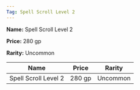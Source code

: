 ```yaml
---
Tag: Spell Scroll Level 2
---
```


**Name:** Spell Scroll Level 2

**Price:** 280 gp

**Rarity:** Uncommon

| Name     | Price     | Rarity     |
| -------- | --------- | ---------- |
| Spell Scroll Level 2 | 280 gp | Uncommon |
